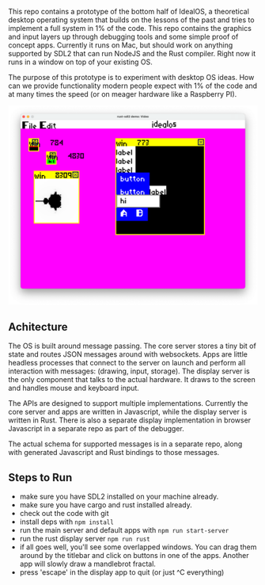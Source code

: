 This repo contains a prototype of the bottom half of IdealOS, a theoretical desktop operating system that builds
on the lessons of the past and tries to implement a full system in 1% of the code. This repo
contains the graphics and input layers up through debugging tools and some simple proof of concept apps.
Currently it runs on Mac, but should work on anything supported by SDL2 that can run NodeJS and the Rust compiler.  Right now it runs in a window on top of your existing OS.

The purpose of this prototype is to experiment with desktop OS ideas. How can we provide 
functionality modern people expect with 1% of the code and at many times the speed (or on meager
hardware like a Raspberry PI).

![image](docs/screenshots/basic01.png)

## Achitecture

The OS is built around message passing. The core server stores a tiny bit of state and routes
JSON messages around with websockets. Apps are little headless processes that connect to the
server on launch and perform all interaction with messages: (drawing, input, storage).  The display
server is the only component that talks to the actual hardware. It draws to the screen and
handles mouse and keyboard input. 

The APIs are designed to support multiple implementations. Currently the core server and apps 
are written in Javascript, while the display server is written in Rust. There is also a separate
display implementation in browser Javascript in a separate repo as part of the debugger.

The actual schema for supported messages is in a separate repo, along with generated Javascript
and Rust bindings to those messages.

## Steps to Run

* make sure you have SDL2 installed on your machine already.
* make sure you have cargo and rust installed already. 
* check out the code with git
* install deps with `npm install`
* run the main server and default apps with `npm run start-server`
* run the rust display server `npm run rust`
* if all goes well, you'll see some overlapped windows. You can drag them around
by the titlebar and click on buttons in one of the apps. Another app will slowly
  draw a mandlebrot fractal.
* press 'escape' in the display app to quit (or just ^C everything)
